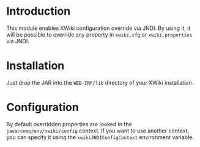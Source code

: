 # Introduction

This module enables XWiki configuration override via JNDI. By using it, it will be possible to override any property in `xwiki.cfg` or `xwiki.properties` via JNDI.

# Installation

Just drop the JAR into the `WEB-INF/lib` directory of your XWiki installation.

# Configuration

By default overridden properties are looked in the `java:comp/env/xwiki/config` context. If you want to use another context, you can specify it using the `xwikiJNDIConfigContext` environment variable.

